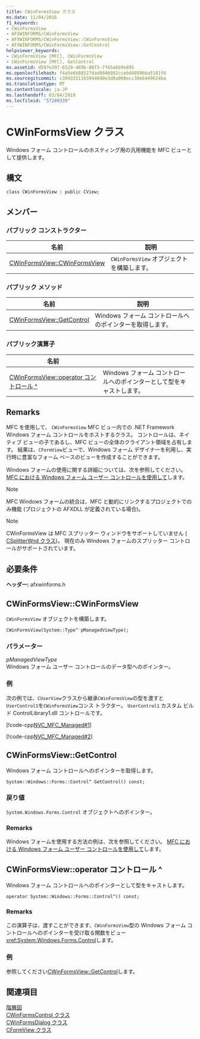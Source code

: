 ```yaml
---
title: CWinFormsView クラス
ms.date: 11/04/2016
f1_keywords:
- CWinFormsView
- AFXWINFORMS/CWinFormsView
- AFXWINFORMS/CWinFormsView::CWinFormsView
- AFXWINFORMS/CWinFormsView::GetControl
helpviewer_keywords:
- CWinFormsView [MFC], CWinFormsView
- CWinFormsView [MFC], GetControl
ms.assetid: d597e397-6529-469b-88f5-7f65a6b9e895
ms.openlocfilehash: f4a5e6b88527dad8606092ccebd4899bba5181f6
ms.sourcegitcommit: c3093251193944840e3d0a068ecc30e6449624ba
ms.translationtype: MT
ms.contentlocale: ja-JP
ms.lasthandoff: 03/04/2019
ms.locfileid: "57289339"
---
```

# <a name="cwinformsview-class"></a>CWinFormsView クラス

Windows フォーム コントロールのホスティング用の汎用機能を MFC ビューとして提供します。

## <a name="syntax"></a>構文

```
class CWinFormsView : public CView;
```

## <a name="members"></a>メンバー

### <a name="public-constructors"></a>パブリック コンストラクター

|名前|説明|
|----------|-----------------|
|[CWinFormsView::CWinFormsView](#cwinformsview)|`CWinFormsView` オブジェクトを構築します。|

### <a name="public-methods"></a>パブリック メソッド

|名前|説明|
|----------|-----------------|
|[CWinFormsView::GetControl](#getcontrol)|Windows フォーム コントロールへのポインターを取得します。|

### <a name="public-operators"></a>パブリック演算子

|名前||
|----------|-|
|[CWinFormsView::operator コントロール ^](#operator_control)|Windows フォーム コントロールへのポインターとして型をキャストします。|

## <a name="remarks"></a>Remarks

MFC を使用して、 `CWinFormsView` MFC ビュー内での .NET Framework Windows フォーム コントロールをホストするクラス。 コントロールは、ネイティブ ビューの子であるし、MFC ビューの全体のクライアント領域を占有します。 結果は、`CFormView`ビューで、Windows フォーム デザイナーを利用し、実行時に豊富なフォーム ベースのビューを作成することができます。

Windows フォームの使用に関する詳細については、次を参照してください。 [MFC における Windows フォーム ユーザー コントロールを使用して](../../dotnet/using-a-windows-form-user-control-in-mfc.md)します。

> [!NOTE]
>  MFC Windows フォームの統合は、MFC と動的にリンクするプロジェクトでのみ機能 (プロジェクトの AFXDLL が定義されている場合)。

> [!NOTE]
>  CWinFormsView は MFC スプリッター ウィンドウをサポートしていません ( [CSplitterWnd クラス](../../mfc/reference/csplitterwnd-class.md))。 現在のみ Windows フォームのスプリッター コントロールがサポートされています。

## <a name="requirements"></a>必要条件

**ヘッダー:** afxwinforms.h

##  <a name="cwinformsview"></a>  CWinFormsView::CWinFormsView

`CWinFormsView` オブジェクトを構築します。

```
CWinFormsView(System::Type^ pManagedViewType);
```

### <a name="parameters"></a>パラメーター

*pManagedViewType*<br/>
Windows フォーム ユーザー コントロールのデータ型へのポインター。

### <a name="example"></a>例

次の例では、`CUserView`クラスから継承`CWinFormsView`の型を渡すと`UserControl1`を`CWinFormsView`コンス トラクター。 `UserControl1` カスタム ビルド ControlLibrary1.dll コントロールです。

[!code-cpp[NVC_MFC_Managed#1](../../mfc/reference/codesnippet/cpp/cwinformsview-class_1.h)]

[!code-cpp[NVC_MFC_Managed#2](../../mfc/reference/codesnippet/cpp/cwinformsview-class_2.cpp)]

##  <a name="getcontrol"></a>  CWinFormsView::GetControl

Windows フォーム コントロールへのポインターを取得します。

```
System::Windows::Forms::Control^ GetControl() const;
```

### <a name="return-value"></a>戻り値

`System.Windows.Forms.Control` オブジェクトへのポインター。

### <a name="remarks"></a>Remarks

Windows フォームを使用する方法の例は、次を参照してください。 [MFC における Windows フォーム ユーザー コントロールを使用して](../../dotnet/using-a-windows-form-user-control-in-mfc.md)します。

##  <a name="operator_control"></a>  CWinFormsView::operator コントロール ^

Windows フォーム コントロールへのポインターとして型をキャストします。

```
operator System::Windows::Forms::Control^() const;
```

### <a name="remarks"></a>Remarks

この演算子は、渡すことができます、`CWinFormsView`型の Windows フォーム コントロールへのポインターを受け取る関数をビュー<xref:System.Windows.Forms.Control>します。

### <a name="example"></a>例

  参照してください[CWinFormsView::GetControl](#getcontrol)します。

## <a name="see-also"></a>関連項目

[階層図](../../mfc/hierarchy-chart.md)<br/>
[CWinFormsControl クラス](../../mfc/reference/cwinformscontrol-class.md)<br/>
[CWinFormsDialog クラス](../../mfc/reference/cwinformsdialog-class.md)<br/>
[CFormView クラス](../../mfc/reference/cformview-class.md)
